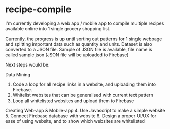 # recipe-compile

I'm currently developing a web app / mobile app to compile multiple recipes available online into 1 single grocery shopping list. 

Currently, the progress is up until sorting out patterns for 1 single webpage and splitting important data such as quantity and units. Dataset is also converted to a JSON file.
Sample of JSON file is available, file name is called sample.json (JSON file will be uploaded to Firebase)

Next steps would be:

Data Mining
1. Code a loop for all recipe links in a website, and uploading them into Firebase.
2. Whitelist websites that can be generalised with current text pattern
3. Loop all whitelisted websites and upload them to Firebase

Creating Web-app & Mobile-app
4. Use Javascript to make a simple website
5. Connect Firebase database with website
6. Design a proper UI/UX for ease of using website, and to show which websites are whitelisted
